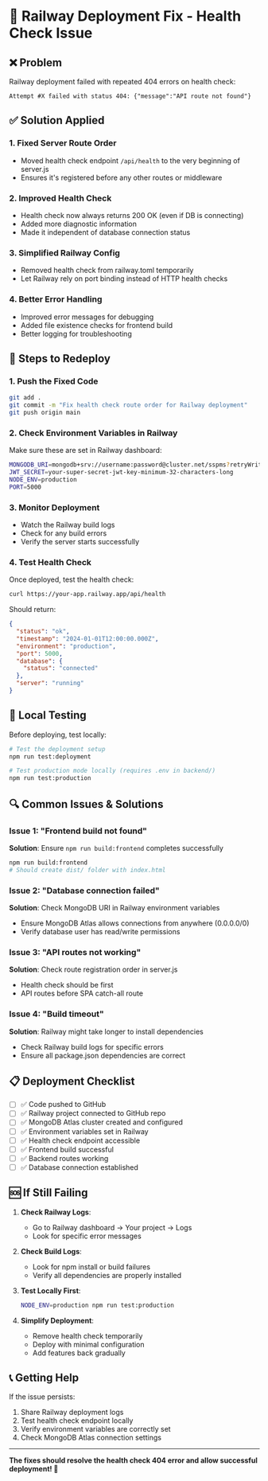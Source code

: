 # 🔧 Railway Deployment Fix - Health Check Issue

## ❌ **Problem**
Railway deployment failed with repeated 404 errors on health check:
```
Attempt #X failed with status 404: {"message":"API route not found"}
```

## ✅ **Solution Applied**

### 1. **Fixed Server Route Order**
- Moved health check endpoint `/api/health` to the very beginning of server.js
- Ensures it's registered before any other routes or middleware

### 2. **Improved Health Check**
- Health check now always returns 200 OK (even if DB is connecting)
- Added more diagnostic information
- Made it independent of database connection status

### 3. **Simplified Railway Config**
- Removed health check from railway.toml temporarily
- Let Railway rely on port binding instead of HTTP health checks

### 4. **Better Error Handling**
- Improved error messages for debugging
- Added file existence checks for frontend build
- Better logging for troubleshooting

## 🚀 **Steps to Redeploy**

### 1. **Push the Fixed Code**
```bash
git add .
git commit -m "Fix health check route order for Railway deployment"
git push origin main
```

### 2. **Check Environment Variables in Railway**
Make sure these are set in Railway dashboard:
```bash
MONGODB_URI=mongodb+srv://username:password@cluster.net/sspms?retryWrites=true&w=majority
JWT_SECRET=your-super-secret-jwt-key-minimum-32-characters-long
NODE_ENV=production
PORT=5000
```

### 3. **Monitor Deployment**
- Watch the Railway build logs
- Check for any build errors
- Verify the server starts successfully

### 4. **Test Health Check**
Once deployed, test the health check:
```bash
curl https://your-app.railway.app/api/health
```

Should return:
```json
{
  "status": "ok",
  "timestamp": "2024-01-01T12:00:00.000Z",
  "environment": "production",
  "port": 5000,
  "database": {
    "status": "connected"
  },
  "server": "running"
}
```

## 🧪 **Local Testing**

Before deploying, test locally:

```bash
# Test the deployment setup
npm run test:deployment

# Test production mode locally (requires .env in backend/)
npm run test:production
```

## 🔍 **Common Issues & Solutions**

### Issue 1: "Frontend build not found"
**Solution**: Ensure `npm run build:frontend` completes successfully
```bash
npm run build:frontend
# Should create dist/ folder with index.html
```

### Issue 2: "Database connection failed"
**Solution**: Check MongoDB URI in Railway environment variables
- Ensure MongoDB Atlas allows connections from anywhere (0.0.0.0/0)
- Verify database user has read/write permissions

### Issue 3: "API routes not working"
**Solution**: Check route registration order in server.js
- Health check should be first
- API routes before SPA catch-all route

### Issue 4: "Build timeout"
**Solution**: Railway might take longer to install dependencies
- Check Railway build logs for specific errors
- Ensure all package.json dependencies are correct

## 📋 **Deployment Checklist**

- [ ] ✅ Code pushed to GitHub
- [ ] ✅ Railway project connected to GitHub repo
- [ ] ✅ MongoDB Atlas cluster created and configured
- [ ] ✅ Environment variables set in Railway
- [ ] ✅ Health check endpoint accessible
- [ ] ✅ Frontend build successful
- [ ] ✅ Backend routes working
- [ ] ✅ Database connection established

## 🆘 **If Still Failing**

1. **Check Railway Logs**:
   - Go to Railway dashboard → Your project → Logs
   - Look for specific error messages

2. **Check Build Logs**:
   - Look for npm install or build failures
   - Verify all dependencies are properly installed

3. **Test Locally First**:
   ```bash
   NODE_ENV=production npm run test:production
   ```

4. **Simplify Deployment**:
   - Remove health check temporarily
   - Deploy with minimal configuration
   - Add features back gradually

## 📞 **Getting Help**

If the issue persists:
1. Share Railway deployment logs
2. Test health check endpoint locally
3. Verify environment variables are correctly set
4. Check MongoDB Atlas connection settings

---

**The fixes should resolve the health check 404 error and allow successful deployment! 🎉** 